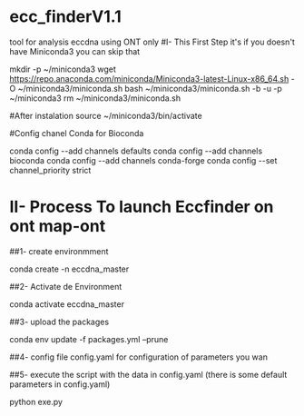 # ecc_finderV1.1
tool for analysis eccdna using ONT only 
#I- This First Step it's if you doesn't have Miniconda3 you can skip that


mkdir -p ~/miniconda3
wget https://repo.anaconda.com/miniconda/Miniconda3-latest-Linux-x86_64.sh -O ~/miniconda3/miniconda.sh
bash ~/miniconda3/miniconda.sh -b -u -p ~/miniconda3
rm ~/miniconda3/miniconda.sh

#After instalation
source ~/miniconda3/bin/activate

#Config chanel Conda for Bioconda

conda config --add channels defaults
conda config --add channels bioconda
conda config --add channels conda-forge
conda config --set channel_priority strict

# II- Process To launch Eccfinder on ont map-ont

##1- create environmment
 
   conda create -n eccdna_master

##2- Activate de Environment

   conda activate eccdna_master

##3- upload the packages

   conda env update -f packages.yml –prune

##4- config file config.yaml for configuration of parameters you wan
     

##5- execute the script with the data in config.yaml (there is some default parameters in config.yaml)

   python exe.py 
